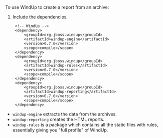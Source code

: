 To use WindUp to create a report from an archive:

1. Include the dependencies.

        <!-- WindUp -->
        <dependency>
            <groupId>org.jboss.windup</groupId>
            <artifactId>windup-engine</artifactId>
            <version>0.7.0</version>
            <scope>compile</scope>
        </dependency>
        <dependency>
            <groupId>org.jboss.windup</groupId>
            <artifactId>windup-rules</artifactId>
            <version>0.7.0</version>
            <scope>compile</scope>
        </dependency>
        <dependency>
            <groupId>org.jboss.windup</groupId>
            <artifactId>windup-reporting</artifactId>
            <version>0.7.0</version>
            <scope>compile</scope>
        </dependency>

* `windup-engine` extracts the data from the archives.
* `windup-reporting` creates the HTML reports.
* `windup-rules` is a package which contains all the static files with rules, essentially giving you "full profile" of WindUp.